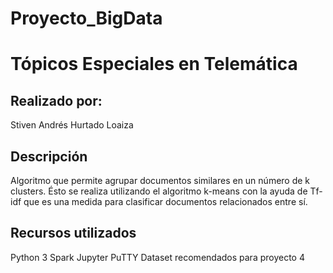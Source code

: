 # Proyecto_BigData

# Tópicos Especiales en Telemática 

## Realizado por:
 
 Stiven Andrés Hurtado Loaiza

## Descripción

Algoritmo que permite agrupar documentos similares en un número de k clusters. Ésto se realiza utilizando el algoritmo k-means con la ayuda de Tf-idf que es una medida para clasificar documentos relacionados entre sí.

## Recursos utilizados

Python 3
Spark 
Jupyter
PuTTY
Dataset recomendados para proyecto 4

